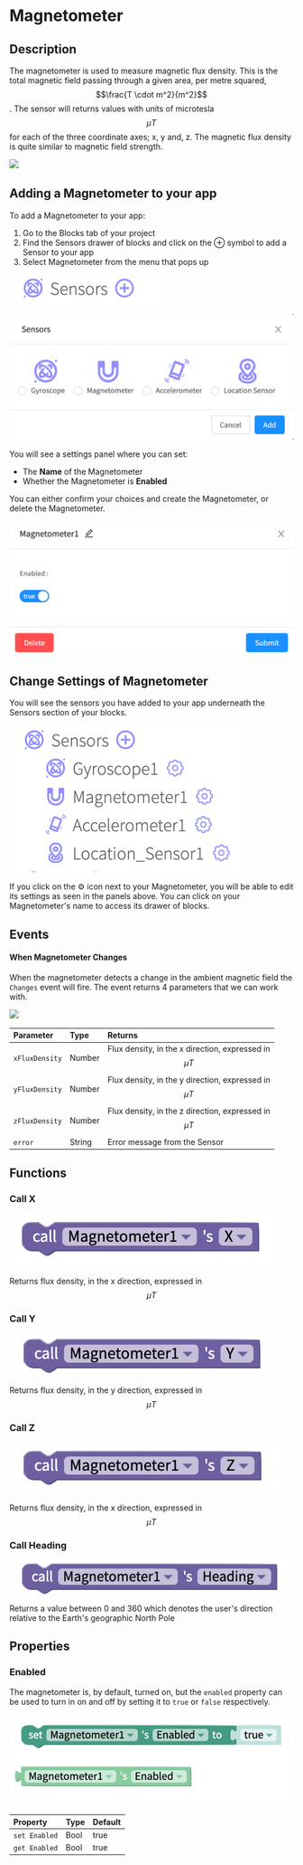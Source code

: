 # Magnetometer

## Description

The magnetometer is used to measure magnetic flux density. This is the total magnetic field passing through a given area, per metre squared, $$\frac{T \cdot m^2}{m^2}$$ . The sensor will returns values with units of microtesla $$\mu T$$ for each of the three coordinate axes; x, y and, z. The magnetic flux density is quite similar to magnetic field strength.

![](.gitbook/assets/screenshot-2019-05-18-at-15.27.06.png)

## 

## Adding a Magnetometer to your app

To add a Magnetometer to your app:

1. Go to the Blocks tab of your project
2. Find the Sensors drawer of blocks and click on the ⊕ symbol to add a Sensor to your app
3. Select Magnetometer from the menu that pops up

![](.gitbook/assets/sensors.png)

![](.gitbook/assets/sensor-options.png)

You will see a settings panel where you can set:

* The **Name** of the Magnetometer
* Whether the Magnetometer is **Enabled**

You can either confirm your choices and create the Magnetometer, or delete the Magnetometer.

![](.gitbook/assets/image%20%28177%29.png)

##  Change Settings of Magnetometer <a id="change-settings-of-magnetometer"></a>

‌You will see the sensors you have added to your app underneath the Sensors section of your blocks.

![](.gitbook/assets/showallsensors.png)

  
If you click on the ⚙ icon next to your Magnetometer, you will be able to edit its settings as seen in the panels above. You can click on your Magnetometer's name to access its drawer of blocks.‌

## Events

#### When Magnetometer Changes

When the magnetometer detects a change in the ambient magnetic field the `Changes` event will fire. The event returns 4 parameters that we can work with. 

![](.gitbook/assets/screenshot-2019-05-18-at-14.15.20.png)

| Parameter | Type | Returns |
| :--- | :--- | :--- |
| `xFluxDensity` | Number | Flux density, in the x direction, expressed in $$\mu T$$  |
| `yFluxDensity` | Number | Flux density, in the y direction, expressed in $$\mu T$$  |
| `zFluxDensity` | Number | Flux density, in the z direction, expressed in $$\mu T$$  |
| `error` | String | Error message from the Sensor |

## Functions

### Call X

![](.gitbook/assets/magx.png)

Returns flux density, in the x direction, expressed in $$\mu T$$

### Call Y

![](.gitbook/assets/magy.png)

Returns flux density, in the y  direction, expressed in $$\mu T$$

### Call Z

![](.gitbook/assets/magz.png)

Returns flux density, in the x direction, expressed in $$\mu T$$

### Call Heading

![](.gitbook/assets/maghead.png)

Returns a value between 0 and 360 which denotes the user's direction relative to the Earth's geographic North Pole

## Properties

### Enabled

The magnetometer is, by default, turned on, but the `enabled` property can be used to turn in on and off by setting it to `true` or `false` respectively.

![](.gitbook/assets/mag_enabled.png)

| Property | Type | Default |
| :--- | :--- | :--- |
| `set Enabled` | Bool | true |
| `get Enabled` | Bool | true |

